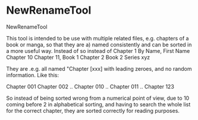 # NewRenameTool
NewRenameTool

This tool is intended to be use with multiple related files, e.g. chapters of a book or manga, so that they are a) named
consistently and can be sorted in a more useful way. Instead of 
so instead of 
Chapter 1 By Name, First Name
Chapter 10
Chapter 11, Book 1
Chapter 2 Book 2 Series xyz

They are .e.g. all named "Chapter [xxx] with leading zeroes, and no random information. Like this:

Chapter 001
Chapter 002
..
Chapter 010
..
Chapter 011
..
Chapter 123

So instead of being sorted wrong from a numerical point of view, due to 10 coming before 2 in alphabetical sorting,
and having to search the whole list for the correct chapter, they are sorted correctly for reading purposes.
